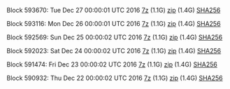 Block 593670: Tue Dec 27 00:00:01 UTC 2016 [7z](https://transfer.sh/13GHMZ/bootstrap.dat.20161227.7z) (1.1G) [zip](https://transfer.sh/vfCfO/bootstrap.dat.20161227.zip) (1.4G) [SHA256](https://transfer.sh/8FHBr/sha256.txt)

Block 593116: Mon Dec 26 00:00:01 UTC 2016 [7z](https://transfer.sh/x4NaP/bootstrap.dat.20161226.7z) (1.1G) [zip](https://transfer.sh/hnHos/bootstrap.dat.20161226.zip) (1.4G) [SHA256](https://transfer.sh/WhSVz/sha256.txt)

Block 592569: Sun Dec 25 00:00:02 UTC 2016 [7z](https://transfer.sh/dIg7P/bootstrap.dat.20161225.7z) (1.1G) [zip](https://transfer.sh/ApqzD/bootstrap.dat.20161225.zip) (1.4G) [SHA256](https://transfer.sh/12JaRi/sha256.txt)

Block 592023: Sat Dec 24 00:00:02 UTC 2016 [7z](https://transfer.sh/hEC7e/bootstrap.dat.20161224.7z) (1.1G) [zip](https://transfer.sh/bBytb/bootstrap.dat.20161224.zip) (1.4G) [SHA256](https://transfer.sh/e1f3H/sha256.txt)

Block 591474: Fri Dec 23 00:00:02 UTC 2016 [7z](https://transfer.sh/k6yke/bootstrap.dat.20161223.7z) (1.1G) [zip](https://transfer.sh/164BiL/bootstrap.dat.20161223.zip) (1.4G) [SHA256](https://transfer.sh/oguBn/sha256.txt)

Block 590932: Thu Dec 22 00:00:02 UTC 2016 [7z](https://transfer.sh/kNq5m/bootstrap.dat.20161222.7z) (1.1G) [zip](https://transfer.sh/J0kv7/bootstrap.dat.20161222.zip) (1.4G) [SHA256](https://transfer.sh/eYydf/sha256.txt)
